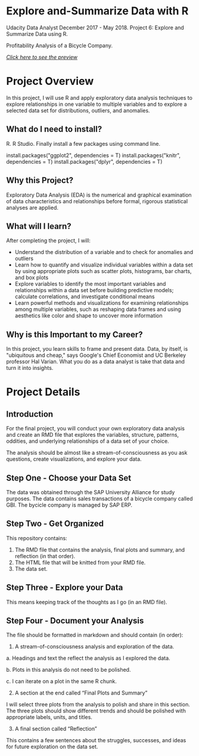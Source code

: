 # Explore and-Summarize Data with R
Udacity Data Analyst December 2017 - May 2018. Project 6: Explore and Summarize Data using R.

Profitability Analysis of a Bicycle Company.

[*Click here to see the preview*](https://cdn.rawgit.com/latinacode/Explore-and-Summarize-Data/5cb7f781/Explore_and_Summarize_Data_.html)

# Project Overview 
In this project, I will use R and apply exploratory data analysis techniques to explore relationships in one variable to multiple variables and to explore a selected data set for distributions, outliers, and anomalies.

## What do I need to install?
R. R Studio. Finally install a few packages using command line.

install.packages("ggplot2", dependencies = T) 
install.packages("knitr", dependencies = T)
install.packages("dplyr", dependencies = T)

## Why this Project?
Exploratory Data Analysis (EDA) is the numerical and graphical examination of data characteristics and relationships before formal, rigorous statistical analyses are applied.

## What will I learn?
After completing the project, I will:

- Understand the distribution of a variable and to check for anomalies and outliers
- Learn how to quantify and visualize individual variables within a data set by using appropriate plots such as scatter plots, histograms, bar charts, and box plots
- Explore variables to identify the most important variables and relationships within a data set before building predictive models; calculate correlations, and investigate conditional means
- Learn powerful methods and visualizations for examining relationships among multiple variables, such as reshaping data frames and using aesthetics like color and shape to uncover more information

## Why is this Important to my Career?
In this project, you learn skills to frame and present data. Data, by itself, is "ubiquitous and cheap," says Google's Chief Economist and UC Berkeley professor Hal Varian. What you do as a data analyst is take that data and turn it into insights.

# Project Details
## Introduction
For the final project, you will conduct your own exploratory data analysis and create an RMD file that explores the variables, structure, patterns, oddities, and underlying relationships of a data set of your choice.

The analysis should be almost like a stream-of-consciousness as you ask questions, create visualizations, and explore your data.

## Step One - Choose your Data Set
The data was obtained through the SAP University Alliance for study purposes. The data contains sales transactions of a bicycle company called GBI. The bycicle company is managed by SAP ERP.

## Step Two - Get Organized
This repository contains: 

1. The RMD file that contains the analysis, final plots and summary, and reflection (in that order). 
2. The HTML file that will be knitted from your RMD file.
3. The data set.

## Step Three - Explore your Data
This means keeping track of the thoughts as I go (in an RMD file). 

## Step Four - Document your Analysis
The file should be formatted in markdown and should contain (in order):

1. A stream-of-consciousness analysis and exploration of the data.

  a. Headings and text the reflect the analysis as I explored the data.

  b. Plots in this analysis do not need to be polished.

  c. I can iterate on a plot in the same R chunk.

2. A section at the end called “Final Plots and Summary”

I will select three plots from the analysis to polish and share in this section. The three plots should show different trends and should be polished with appropriate labels, units, and titles.

3. A final section called “Reflection”

This contains a few sentences about the struggles, successes, and ideas for future exploration on the data set.

